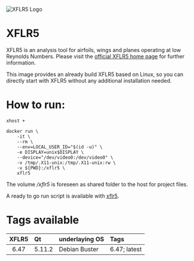 ![XFLR5 Logo](http://www.xflr5.tech/images/XFLR5_Logo.png)

# XFLR5

XFLR5 is an analysis tool for airfoils, wings and planes operating at low Reynolds Numbers. Please visit the [official XFLR5 home page](http://www.xflr5.tech/xflr5.htm) for further information.

This image provides an already build XFLR5 based on Linux, so you can directly start with XFLR5 without any additional installation needed.

# How to run:

```
xhost +

docker run \
	-it \
	--rm \
	--env=LOCAL_USER_ID="$(id -u)" \
	-e DISPLAY=unix$DISPLAY \
	--device="/dev/video0:/dev/video0" \
	-v /tmp/.X11-unix:/tmp/.X11-unix:rw \
	-v ${PWD}:/xflr5 \
	xflr5
```
The volume _/xflr5_ is foreseen as shared folder to the host for project files.

A ready to go run script is available with [xflr5](xflr5).

# Tags available

| XFLR5    | Qt       | underlaying OS    | Tags           |
|:--------:|:---------|:------------------|:---------------|
| 6.47     | 5.11.2   | Debian Buster     | 6.47; latest   |
